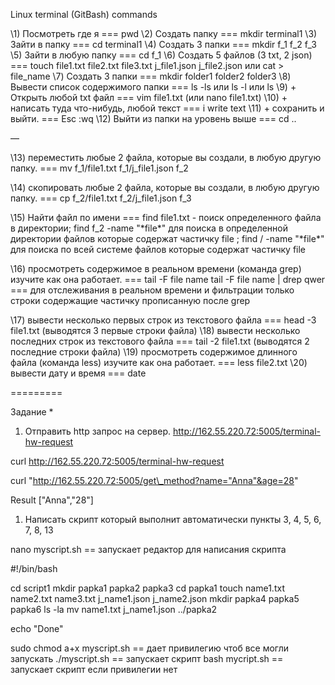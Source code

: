 Linux terminal (GitBash) commands

\1) Посмотреть где я === pwd
\2) Создать папку === mkdir terminal1
\3) Зайти в папку === cd terminal1
\4) Создать 3 папки === mkdir f\_1 f\_2 f\_3
\5) Зайти в любую папку === cd f\_1
\6) Создать 5 файлов (3 txt, 2 json) === touch file1.txt file2.txt file3.txt j\_file1.json j\_file2.json или cat > file\_name
\7) Создать 3 папки === mkdir folder1 folder2 folder3
\8) Вывести список содержимого папки === ls -ls 	или ls -l  или ls
\9) + Открыть любой txt файл === vim file1.txt (или nano file1.txt)
\10) + написать туда что-нибудь, любой текст === i write text
\11) + сохранить и выйти. === Esc :wq
\12) Выйти из папки на уровень выше === cd ..

—

\13) переместить любые 2 файла, которые вы создали, в любую другую папку. ===
mv f\_1/file1.txt f\_1/j\_file1.json f\_2

\14) скопировать любые 2 файла, которые вы создали, в любую другую папку. ===
cp f\_2/file1.txt f\_2/j\_file1.json f\_3

\15) Найти файл по имени === find file1.txt - поиск определенного файла в директории;
find f\_2 -name "\*file\*" для поиска в определенной директории файлов которые содержат частичку file ;
find / -name "\*file\*" для поиска по всей системе файлов которые содержат частичку file

\16) просмотреть содержимое в реальном времени (команда grep) изучите как она работает. ===
tail -F file name
tail -F file name | drep qwer === для отслеживания в реальном времени и фильтрации только строки содержащие частичку прописанную после grep

\17) вывести несколько первых строк из текстового файла === head -3 file1.txt (выводятся 3 первые строки файла)
\18) вывести несколько последних строк из текстового файла === tail -2 file1.txt (выводятся 2 последние строки файла)
\19) просмотреть содержимое длинного файла (команда less) изучите как она работает. === less file2.txt
\20) вывести дату и время === date

\=========

Задание \*

1) Отправить http запрос на сервер. http://162.55.220.72:5005/terminal-hw-request

curl http://162.55.220.72:5005/terminal-hw-request

curl "http://162.55.220.72:5005/get\_method?name="Anna"&age=28"

Result ["Anna","28"]

1) Написать скрипт который выполнит автоматически пункты 3, 4, 5, 6, 7, 8, 13

nano myscript.sh == запускает редактор для написания скрипта

#!/bin/bash

cd script1
mkdir papka1 papka2 papka3
cd papka1
touch name1.txt name2.txt name3.txt j\_name1.json j\_name2.json
mkdir papka4 papka5 papka6
ls -la
mv name1.txt j\_name1.json ../papka2

echo "Done"

sudo chmod a+x myscript.sh == дает привилегию чтоб все могли запускать
./myscript.sh == запускает скрипт
bash mycript.sh == запускает скрипт если привилегии нет
